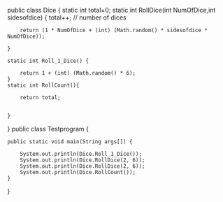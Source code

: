 public class Dice {
	static int total=0;
	static int RollDice(int NumOfDice,int sidesofdice) {
		total++;
		// number of dices

		return (1 * NumOfDice + (int) (Math.random() * sidesofdice * NumOfDice));

	}

	static int Roll_1_Dice() {

		return 1 + (int) (Math.random() * 6);
	}
	static int RollCount(){
		
		return total;
		
		
	}

}
public class Testprogram {

	public static void main(String args[]) {

		System.out.println(Dice.Roll_1_Dice());
		System.out.println(Dice.RollDice(2, 6));
		System.out.println(Dice.RollDice(2, 6));
		System.out.println(Dice.RollCount());
	}
}
